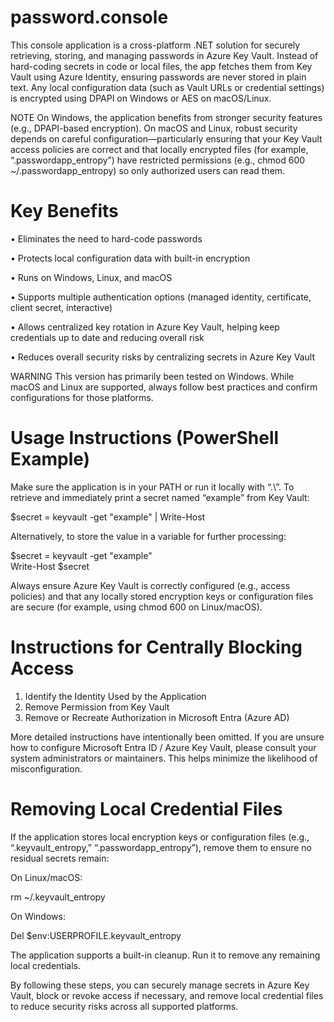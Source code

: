 # password.console
This console application is a cross-platform .NET solution for securely retrieving, storing, and managing passwords in Azure Key Vault. Instead of hard-coding secrets in code or local files, the app fetches them from Key Vault using Azure Identity, ensuring passwords are never stored in plain text. Any local configuration data (such as Vault URLs or credential settings) is encrypted using DPAPI on Windows or AES on macOS/Linux.

NOTE
On Windows, the application benefits from stronger security features (e.g., DPAPI-based encryption).
On macOS and Linux, robust security depends on careful configuration—particularly ensuring that your Key Vault access policies are correct and that locally encrypted files (for example, “.passwordapp_entropy”) have restricted permissions (e.g., chmod 600 ~/.passwordapp_entropy) so only authorized users can read them.

# Key Benefits
• Eliminates the need to hard-code passwords

• Protects local configuration data with built-in encryption

• Runs on Windows, Linux, and macOS

• Supports multiple authentication options (managed identity, certificate, client secret, interactive)

• Allows centralized key rotation in Azure Key Vault, helping keep credentials up to date and reducing overall risk

• Reduces overall security risks by centralizing secrets in Azure Key Vault

WARNING
This version has primarily been tested on Windows. While macOS and Linux are supported, always follow best practices and confirm configurations for those platforms.

# Usage Instructions (PowerShell Example)
Make sure the application is in your PATH or run it locally with “.\”.
To retrieve and immediately print a secret named “example” from Key Vault:

$secret = keyvault -get "example" | Write-Host  

Alternatively, to store the value in a variable for further processing:

$secret = keyvault -get "example"  
Write-Host $secret  

Always ensure Azure Key Vault is correctly configured (e.g., access policies) and that any locally stored encryption keys or configuration files are secure (for example, using chmod 600 on Linux/macOS).
 
# Instructions for Centrally Blocking Access

1. Identify the Identity Used by the Application
2. Remove Permission from Key Vault
3. Remove or Recreate Authorization in Microsoft Entra (Azure AD)

More detailed instructions have intentionally been omitted. If you are unsure how to configure Microsoft Entra ID / Azure Key Vault, please consult your system administrators or maintainers. This helps minimize the likelihood of misconfiguration.
   
# Removing Local Credential Files

 If the application stores local encryption keys or configuration files (e.g., “.keyvault_entropy,” “.passwordapp_entropy”), remove them to ensure no residual secrets remain:

On Linux/macOS:

rm ~/.keyvault_entropy

On Windows:

Del $env:USERPROFILE\.keyvault_entropy  

The application supports a built-in cleanup. Run it to remove any remaining local credentials.

By following these steps, you can securely manage secrets in Azure Key Vault, block or revoke access if necessary, and remove local credential files to reduce security risks across all supported platforms.
